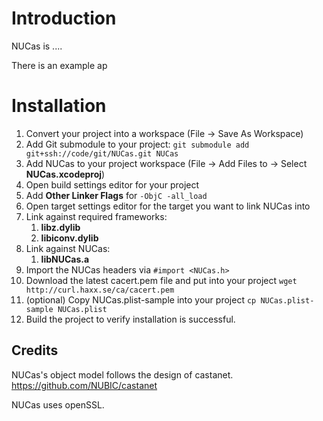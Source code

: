 Introduction
============

NUCas is ....

There is an example ap


Installation
============

1. Convert your project into a workspace (File -> Save As Workspace)
1. Add Git submodule to your project: `git submodule add git+ssh://code/git/NUCas.git NUCas`
1. Add NUCas to your project workspace (File -> Add Files to <Your Project> -> Select **NUCas.xcodeproj**)
1. Open build settings editor for your project
1. Add **Other Linker Flags** for `-ObjC -all_load` 
1. Open target settings editor for the target you want to link NUCas into
1. Link against required frameworks:
    1. **libz.dylib**
    1. **libiconv.dylib**
1. Link against NUCas:
    1. **libNUCas.a**
1. Import the NUCas headers via `#import <NUCas.h>`
1. Download the latest cacert.pem file and put into your project `wget http://curl.haxx.se/ca/cacert.pem`
1. (optional) Copy NUCas.plist-sample into your project `cp NUCas.plist-sample NUCas.plist`
1. Build the project to verify installation is successful.

Credits
-------

NUCas's object model follows the design of castanet. https://github.com/NUBIC/castanet

NUCas uses openSSL.

